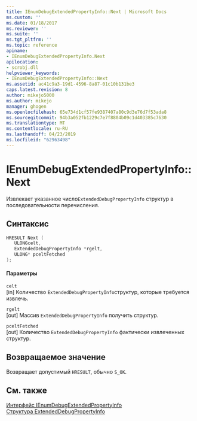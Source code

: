 ```yaml
---
title: IEnumDebugExtendedPropertyInfo::Next | Microsoft Docs
ms.custom: ''
ms.date: 01/18/2017
ms.reviewer: ''
ms.suite: ''
ms.tgt_pltfrm: ''
ms.topic: reference
apiname:
- IEnumDebugExtendedPropertyInfo.Next
apilocation:
- scrobj.dll
helpviewer_keywords:
- IEnumDebugExtendedPropertyInfo::Next
ms.assetid: ac41c9a3-19d1-4596-8a87-01c10b131be3
caps.latest.revision: 8
author: mikejo5000
ms.author: mikejo
manager: ghogen
ms.openlocfilehash: 65e734d1cf57fe9387407a80c9d3e76d7f53ada8
ms.sourcegitcommit: 94b3a052fb1229c7e7f8804b09c1d403385c7630
ms.translationtype: MT
ms.contentlocale: ru-RU
ms.lasthandoff: 04/23/2019
ms.locfileid: "62963498"
---
```

# <a name="ienumdebugextendedpropertyinfonext"></a>IEnumDebugExtendedPropertyInfo::Next
Извлекает указанное число`ExtendedDebugPropertyInfo` структур в последовательности перечисления.  
  
## <a name="syntax"></a>Синтаксис  
  
```cpp
HRESULT Next (  
   ULONGcelt,  
   ExtendedDebugPropertyInfo *rgelt,  
   ULONG* pceltFetched  
);  
```  
  
#### <a name="parameters"></a>Параметры  
 `celt`  
 [in] Количество `ExtendedDebugPropertyInfo`структур, которые требуется извлечь.  
  
 `rgelt`  
 [out] Массив `ExtendedDebugPropertyInfo` получить структур.  
  
 `pceltFetched`  
 [out] Количество `ExtendedDebugPropertyInfo` фактически извлеченных структур.  
  
## <a name="return-value"></a>Возвращаемое значение  
 Возвращает допустимый `HRESULT`, обычно `S_OK`.  
  
## <a name="see-also"></a>См. также  
 [Интерфейс IEnumDebugExtendedPropertyInfo](../../winscript/reference/ienumdebugextendedpropertyinfo-interface.md)   
 [Структура ExtendedDebugPropertyInfo](../../winscript/reference/extendeddebugpropertyinfo-structure.md)